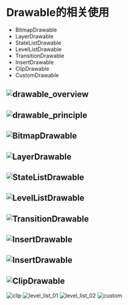 # Drawable的相关使用
* BitmapDrawable
* LayerDrawable
* StateListDrawable
* LevelListDrawable 
* TransitionDrawable
* InsertDrawable
* ClipDrawable
* CustomDrawable
 
![drawable_overview](https://github.com/ykmeory/Drawable/blob/master/img_folder/drawable_overview.png)
------
![drawable_principle](https://github.com/ykmeory/Drawable/blob/master/img_folder/drawable_principle.png)
------
![BitmapDrawable](https://github.com/ykmeory/Drawable/blob/master/img_folder/bitmap_drawable.png)
-----
![LayerDrawable](https://github.com/ykmeory/Drawable/blob/master/img_folder/layer_drawable.png)
------
![StateListDrawable](https://github.com/ykmeory/Drawable/blob/master/img_folder/state_list_drawable.png)
-----
![LevelListDrawable](https://github.com/ykmeory/Drawable/blob/master/img_folder/level_list_drawable.png)
-----
![TransitionDrawable](https://github.com/ykmeory/Drawable/blob/master/img_folder/transition_drawable.png)
------
![InsertDrawable](https://github.com/ykmeory/Drawable/blob/master/img_folder/insert_drawable_01.png)
-----
![InsertDrawable](https://github.com/ykmeory/Drawable/blob/master/img_folder/insert_drawable_02.png)
------
![ClipDrawable](https://github.com/ykmeory/Drawable/blob/master/img_folder/clip_drawable.png)
------

![clip](https://github.com/ykmeory/Drawable/blob/master/screenshot/screenshot_clip.jpg "screenshot_clip")
![level_list_01](https://github.com/ykmeory/Drawable/blob/master/screenshot/screenshot_level_list_01.jpg "screenshot_level_list")
![level_list_02](https://github.com/ykmeory/Drawable/blob/master/screenshot/screenshot_level_list_02.jpg "screenshot_level_list")
![custom](https://github.com/ykmeory/Drawable/blob/master/screenshot/screenshot_custom.jpg "screenshot_custom")
